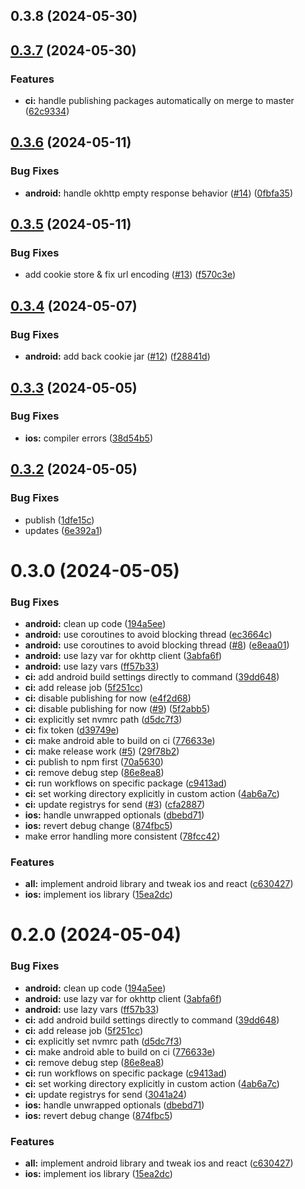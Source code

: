 

## 0.3.8 (2024-05-30)

## [0.3.7](https://github.com/candlefinance/oss/compare/v0.3.6...v0.3.7) (2024-05-30)


### Features

* **ci:** handle publishing packages automatically on merge to master ([62c9334](https://github.com/candlefinance/oss/commit/62c933412e46958e8aad02269ce7accd798395f4))


## [0.3.6](https://github.com/candlefinance/oss/compare/v0.3.5...v0.3.6) (2024-05-11)


### Bug Fixes

* **android:** handle okhttp empty response behavior ([#14](https://github.com/candlefinance/oss/issues/14)) ([0fbfa35](https://github.com/candlefinance/oss/commit/0fbfa35c90a048998a2f16f6fb3b0a0a46972998))

## [0.3.5](https://github.com/candlefinance/oss/compare/v0.3.4...v0.3.5) (2024-05-11)


### Bug Fixes

* add cookie store & fix url encoding ([#13](https://github.com/candlefinance/oss/issues/13)) ([f570c3e](https://github.com/candlefinance/oss/commit/f570c3e92fb9c1d1f2f5b2039d342a199ac36a3d))

## [0.3.4](https://github.com/candlefinance/oss/compare/v0.3.3...v0.3.4) (2024-05-07)


### Bug Fixes

* **android:** add back cookie jar ([#12](https://github.com/candlefinance/oss/issues/12)) ([f28841d](https://github.com/candlefinance/oss/commit/f28841d6e39e285aaa605db208a3bd0269abf3d1))

## [0.3.3](https://github.com/candlefinance/oss/compare/v0.3.2...v0.3.3) (2024-05-05)


### Bug Fixes

* **ios:** compiler errors ([38d54b5](https://github.com/candlefinance/oss/commit/38d54b53da2ad47e318fb8b0bb4fc038dc10216a))

## [0.3.2](https://github.com/candlefinance/oss/compare/v0.3.0...v0.3.2) (2024-05-05)


### Bug Fixes

* publish ([1dfe15c](https://github.com/candlefinance/oss/commit/1dfe15cb86cf60bc74d7ee65df4758e37459ae9b))
* updates ([6e392a1](https://github.com/candlefinance/oss/commit/6e392a17b045588e10d159a33a0ec75834afd417))

# 0.3.0 (2024-05-05)


### Bug Fixes

* **android:** clean up code ([194a5ee](https://github.com/candlefinance/oss/commit/194a5ee7494f918cba34f0cafaf0991b767ca15e))
* **android:** use coroutines to avoid blocking thread ([ec3664c](https://github.com/candlefinance/oss/commit/ec3664cc8cb2e3079886b40f562e478a676cbc2b))
* **android:** use coroutines to avoid blocking thread ([#8](https://github.com/candlefinance/oss/issues/8)) ([e8eaa01](https://github.com/candlefinance/oss/commit/e8eaa01965d8b4a2cef0b0a0281e3e9117be9047))
* **android:** use lazy var for okhttp client ([3abfa6f](https://github.com/candlefinance/oss/commit/3abfa6f3115d58b311b3c9abb9275b10b879d604))
* **android:** use lazy vars ([ff57b33](https://github.com/candlefinance/oss/commit/ff57b336753fdb009cce1ed8bc3ad382a2e14131))
* **ci:** add android build settings directly to command ([39dd648](https://github.com/candlefinance/oss/commit/39dd6480e6b3553f621806357d7c4271f53ca345))
* **ci:** add release job ([5f251cc](https://github.com/candlefinance/oss/commit/5f251cc96ea10c08a567e90dc8a395e2aeb23ff6))
* **ci:** disable publishing for now ([e4f2d68](https://github.com/candlefinance/oss/commit/e4f2d68e7250aa308b5750434432972811cff6a1))
* **ci:** disable publishing for now ([#9](https://github.com/candlefinance/oss/issues/9)) ([5f2abb5](https://github.com/candlefinance/oss/commit/5f2abb5e6f5570e0dd2e2d647697be236ac2ea81))
* **ci:** explicitly set nvmrc path ([d5dc7f3](https://github.com/candlefinance/oss/commit/d5dc7f3e470147921cd43080c3dd8301e44feb78))
* **ci:** fix token ([d39749e](https://github.com/candlefinance/oss/commit/d39749e72ace462168bf48ad83a1b8c4d33e2b9c))
* **ci:** make android able to build on ci ([776633e](https://github.com/candlefinance/oss/commit/776633eebcab1b17635cc1a8a757597061a57e71))
* **ci:** make release work ([#5](https://github.com/candlefinance/oss/issues/5)) ([29f78b2](https://github.com/candlefinance/oss/commit/29f78b2aa8b1951ae1ff56fc9a1d8e652a21b8da))
* **ci:** publish to npm first ([70a5630](https://github.com/candlefinance/oss/commit/70a563074a9df520fe9cbde87b59c167ac151bfd))
* **ci:** remove debug step ([86e8ea8](https://github.com/candlefinance/oss/commit/86e8ea816aa951ca5b1f6d74be1a51ebe3ef3943))
* **ci:** run workflows on specific package ([c9413ad](https://github.com/candlefinance/oss/commit/c9413ade0d31e860ebb985840aa587163e490524))
* **ci:** set working directory explicitly in custom action ([4ab6a7c](https://github.com/candlefinance/oss/commit/4ab6a7c7b32fa4eba87743559d706e66aa2482d4))
* **ci:** update registrys for send ([#3](https://github.com/candlefinance/oss/issues/3)) ([cfa2887](https://github.com/candlefinance/oss/commit/cfa2887d836dba8332d7769ab34db3e2ae02e723))
* **ios:** handle unwrapped optionals ([dbebd71](https://github.com/candlefinance/oss/commit/dbebd71f0b7292e215f7f22f9c9d0eb6594677d4))
* **ios:** revert debug change ([874fbc5](https://github.com/candlefinance/oss/commit/874fbc50c2d6e40c4d58d324a80cafd166cf1852))
* make error handling more consistent ([78fcc42](https://github.com/candlefinance/oss/commit/78fcc425c04ab6815aa00ff14b4512a7860d2892))


### Features

* **all:** implement android library and tweak ios and react ([c630427](https://github.com/candlefinance/oss/commit/c6304279e0e9576b4a98982e0a96dc0335d44cc7))
* **ios:** implement ios library ([15ea2dc](https://github.com/candlefinance/oss/commit/15ea2dc77070ca8345fe905e63c6f85b2922b471))

# 0.2.0 (2024-05-04)


### Bug Fixes

* **android:** clean up code ([194a5ee](https://github.com/candlefinance/oss/commit/194a5ee7494f918cba34f0cafaf0991b767ca15e))
* **android:** use lazy var for okhttp client ([3abfa6f](https://github.com/candlefinance/oss/commit/3abfa6f3115d58b311b3c9abb9275b10b879d604))
* **android:** use lazy vars ([ff57b33](https://github.com/candlefinance/oss/commit/ff57b336753fdb009cce1ed8bc3ad382a2e14131))
* **ci:** add android build settings directly to command ([39dd648](https://github.com/candlefinance/oss/commit/39dd6480e6b3553f621806357d7c4271f53ca345))
* **ci:** add release job ([5f251cc](https://github.com/candlefinance/oss/commit/5f251cc96ea10c08a567e90dc8a395e2aeb23ff6))
* **ci:** explicitly set nvmrc path ([d5dc7f3](https://github.com/candlefinance/oss/commit/d5dc7f3e470147921cd43080c3dd8301e44feb78))
* **ci:** make android able to build on ci ([776633e](https://github.com/candlefinance/oss/commit/776633eebcab1b17635cc1a8a757597061a57e71))
* **ci:** remove debug step ([86e8ea8](https://github.com/candlefinance/oss/commit/86e8ea816aa951ca5b1f6d74be1a51ebe3ef3943))
* **ci:** run workflows on specific package ([c9413ad](https://github.com/candlefinance/oss/commit/c9413ade0d31e860ebb985840aa587163e490524))
* **ci:** set working directory explicitly in custom action ([4ab6a7c](https://github.com/candlefinance/oss/commit/4ab6a7c7b32fa4eba87743559d706e66aa2482d4))
* **ci:** update registrys for send ([3041a24](https://github.com/candlefinance/oss/commit/3041a24817a04e6f3720e22dcf10b21728a77d57))
* **ios:** handle unwrapped optionals ([dbebd71](https://github.com/candlefinance/oss/commit/dbebd71f0b7292e215f7f22f9c9d0eb6594677d4))
* **ios:** revert debug change ([874fbc5](https://github.com/candlefinance/oss/commit/874fbc50c2d6e40c4d58d324a80cafd166cf1852))


### Features

* **all:** implement android library and tweak ios and react ([c630427](https://github.com/candlefinance/oss/commit/c6304279e0e9576b4a98982e0a96dc0335d44cc7))
* **ios:** implement ios library ([15ea2dc](https://github.com/candlefinance/oss/commit/15ea2dc77070ca8345fe905e63c6f85b2922b471))